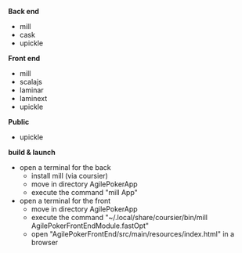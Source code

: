 **Back end**
- mill
- cask
- upickle

**Front end**
- mill
- scalajs
- laminar
- laminext
- upickle

**Public**
- upickle

**build & launch**
- open a terminal for the back
  - install mill (via coursier)
  - move in directory AgilePokerApp
  - execute the command "mill App"
- open a terminal for the front
  - move in directory AgilePokerApp
  - execute the command "~/.local/share/coursier/bin/mill AgilePokerFrontEndModule.fastOpt"
  - open "AgilePokerFrontEnd/src/main/resources/index.html" in a browser 
